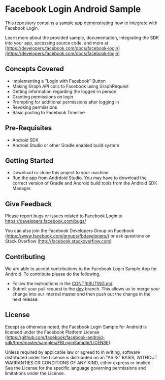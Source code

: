 # Facebook Login Android Sample

This repository contains a sample app demonstrating how to integrate with Facebook Login.

Learn more about the provided sample, documentation, integrating the SDK into your app, accessing source code, and more at [https://developers.facebook.com/docs/facebook-login](https://developers.facebook.com/docs/facebook-login)

## Concepts Covered

- Implementing a "Login with Facebook" Button
- Making Graph API calls to Facebook using GraphRequest
- Getting information regarding the logged-in person
- Granting permissions on login
- Prompting for additional permissions after logging in
- Revoking permissions
- Basic posting to Facebook Timeline

## Pre-Requisites

- Android SDK
- Android Studio or other Gradle enabled build system

## Getting Started

- Download or clone this project to your machine
- Run the app from Andrdoid Studio. You may have to download the correct version of Gradle and Android build tools from the Android SDK Manager.

## Give Feedback

Please report bugs or issues related to Facebook Login to https://developers.facebook.com/bugs/

You can also join the Facebook Developers Group on Facebook (https://www.facebook.com/groups/fbdevelopers/) or ask questions on Stack Overflow (http://facebook.stackoverflow.com)

## Contributing

We are able to accept contributions to the Facebook Login Sample App for Android. To contribute please do the following.

- Follow the instructions in the [CONTRIBUTING.md](https://github.com/facebook/facebook-android-sdk/tree/master/samples/FBLoginSample/CONTRIBUTING.md).
- Submit your pull request to the [dev](https://github.com/facebook/facebook-android-sdk/tree/dev) branch. This allows us to merge your change into our internal master and then push out the change in the next release.

## License

Except as otherwise noted, the Facebook Login Sample for Android is licensed under the Facebook Platform License (https://github.com/facebook/facebook-android-sdk/tree/master/samples/FBLoginSample/LICENSE).

Unless required by applicable law or agreed to in writing, software distributed under the License is distributed on an "AS IS" BASIS, WITHOUT WARRANTIES OR CONDITIONS OF ANY KIND, either express or implied. See the License for the specific language governing permissions and limitations under the License.
